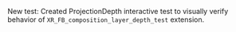 New test: Created ProjectionDepth interactive test to visually verify behavior of `XR_FB_composition_layer_depth_test` extension.
